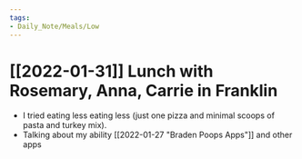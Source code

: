 ```yaml
---
tags:
- Daily_Note/Meals/Low
---
```


# [[2022-01-31]] Lunch with Rosemary, Anna, Carrie in Franklin



- I tried eating less eating less (just one pizza and minimal scoops of pasta and turkey mix).
- Talking about my ability [[2022-01-27 "Braden Poops Apps"]] and other apps
